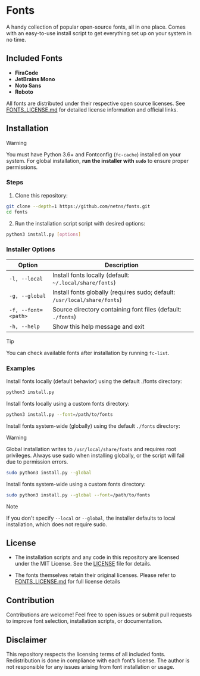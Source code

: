# Fonts

A handy collection of popular open-source fonts, all in one place. Comes with an easy-to-use install script to get everything set up on your system in no time.

## Included Fonts

- **FiraCode**  
- **JetBrains Mono**  
- **Noto Sans**  
- **Roboto**

All fonts are distributed under their respective open source licenses. See [FONTS_LICENSE.md](./FONTS_LICENSE.md) for detailed license information and official links.

## Installation

> [!WARNING]
> You must have Python 3.6+ and Fontconfig (`fc-cache`) installed on your system.
> For global installation, **run the installer with `sudo`** to ensure proper permissions.

### Steps

1. Clone this repository:

```bash
git clone --depth=1 https://github.com/netns/fonts.git
cd fonts
```

2. Run the installation script script with desired options:

```bash
python3 install.py [options]
```

### Installer Options

| Option              | Description                                                               |
| ------------------- | ------------------------------------------------------------------------- |
| `-l, --local`       | Install fonts locally (default: `~/.local/share/fonts`)                   |
| `-g, --global`      | Install fonts globally (requires sudo; default: `/usr/local/share/fonts`) |
| `-f, --font=<path>` | Source directory containing font files (default: `./fonts`)               |
| `-h, --help`        | Show this help message and exit                                           |

> [!TIP]
> You can check available fonts after installation by running `fc-list`.

### Examples

Install fonts locally (default behavior) using the default ./fonts directory:

```bash
python3 install.py
```

Install fonts locally using a custom fonts directory:

```bash
python3 install.py --font=/path/to/fonts
```

Install fonts system-wide (globally) using the default `./fonts` directory:

> [!WARNING]
> Global installation writes to `/usr/local/share/fonts` and requires root privileges.
> Always use sudo when installing globally, or the script will fail due to permission errors.

```bash
sudo python3 install.py --global
```

Install fonts system-wide using a custom fonts directory:

```bash
sudo python3 install.py --global --font=/path/to/fonts
```

> [!NOTE]
> If you don't specify `--local` or `--global`, the installer defaults to local installation, which does not require sudo.

## License

- The installation scripts and any code in this repository are licensed under the MIT License. See the [LICENSE](./LICENSE) file for details.

- The fonts themselves retain their original licenses. Please refer to [FONTS_LICENSE.md](./FONTS_LICENSE.md) for full license details

## Contribution

Contributions are welcome! Feel free to open issues or submit pull requests to improve font selection, installation scripts, or documentation.

## Disclaimer

This repository respects the licensing terms of all included fonts. Redistribution is done in compliance with each font’s license. The author is not responsible for any issues arising from font installation or usage.
